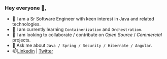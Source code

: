 ### Hey everyone 👋,
- 🔭 I am a Sr Software Engineer with keen interest in Java and related technologies.
- 🌱 I am currently learning `Containerization` and `Orchestration`. 
- 🤔 I am looking to collaborate / contribute on *Open Source* / *Commercial* projects.
- 💬 Ask me about `Java / Spring / Security / Hibernate / Angular`.
- 📫[Linkedin](https://www.linkedin.com/in/bhavesh-shah-6a0a827a/) | [Twitter](https://twitter.com/shah27Bhavesh)


<!--
**bhavesh2781993/bhavesh2781993** is a ✨ _special_ ✨ repository because its `README.md` (this file) appears on your GitHub profile.

Here are some ideas to get you started:

- 🔭 I’m currently working on ...
- 🌱 I’m currently learning ...
- 👯 I’m looking to collaborate on ...
- 🤔 I’m looking for help with ...
- 💬 Ask me about ...
- 📫 How to reach me: ...
- 😄 Pronouns: ...
- ⚡ Fun fact: ...
-->
